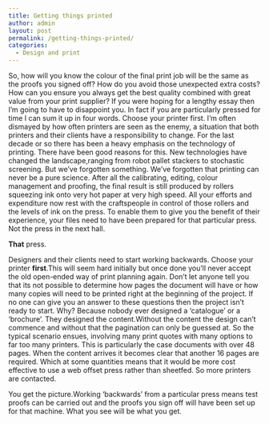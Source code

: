 ```yaml
---
title: Getting things printed
author: admin
layout: post
permalink: /getting-things-printed/
categories:
  - Design and print
---
```

So, how will you know the colour of the final print job will be the same as the proofs you signed off? How do you avoid those unexpected extra costs? How can you ensure you always get the best quality combined with great value from your print supplier? If you were hoping for a lengthy essay then I&#8217;m going to have to disappoint you. In fact if you are particularly pressed for time I can sum it up in four words. Choose your printer first. I&#8217;m often dismayed by how often printers are seen as the enemy, a situation that both printers and their clients have a responsibility to change. <!--more-->For the last decade or so there has been a heavy emphasis on the technology of printing. There have been good reasons for this. New technologies have changed the landscape,ranging from robot pallet stackers to stochastic screening. But we&#8217;ve forgotten something. We&#8217;ve forgotten that printing can never be a pure science. After all the calibrating, editing, colour management and proofing, the final result is still produced by rollers squeezing ink onto very hot paper at very high speed. All your efforts and expenditure now rest with the craftspeople in control of those rollers and the levels of ink on the press. To enable them to give you the benefit of their experience, your files need to have been prepared for that particular press. Not the press in the next hall. 

**That** press.

Designers and their clients need to start working backwards. Choose your printer **first**.This will seem hard initially but once done you&#8217;ll never accept the old open-ended way of print planning again. Don&#8217;t let anyone tell you that its not possible to determine how pages the document will have or how many copies will need to be printed right at the beginning of the project. If no one can give you an answer to these questions then the project isn&#8217;t ready to start. Why? Because nobody ever designed a &#8216;catalogue&#8217; or a &#8216;brochure&#8217;. They designed the content.Without the content the design can&#8217;t commence and without that the pagination can only be guessed at. So the typical scenario ensues, involving many print quotes with many options to far too many printers. This is particularly the case documents with over 48 pages. When the content arrives it becomes clear that another 16 pages are required. Which at some quantities means that it would be more cost effective to use a web offset press rather than sheetfed. So more printers are contacted.

You get the picture.Working &#8216;backwards&#8217; from a particular press means test proofs can be carried out and the proofs you sign off will have been set up for that machine. What you see will be what you get.